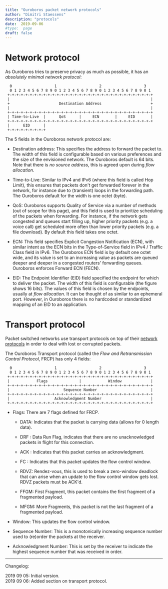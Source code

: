```yaml
---
title: "Ouroboros packet network protocols"
author: "Dimitri Staessens"
description: "protocols"
date:  2019-09-06
#type:  page
draft: false
---
```


# Network protocol

As Ouroboros tries to preserve privacy as much as possible, it has an
*absolutely minimal network protocol*:

```
  0                   1                   2                   3
  0 1 2 3 4 5 6 7 8 9 0 1 2 3 4 5 6 7 8 9 0 1 2 3 4 5 6 7 8 9 0 1
 +-+-+-+-+-+-+-+-+-+-+-+-+-+-+-+-+-+-+-+-+-+-+-+-+-+-+-+-+-+-+-+-+
 |                                                               |
 +                      Destination Address                      +
 |                                                               |
 +-+-+-+-+-+-+-+-+-+-+-+-+-+-+-+-+-+-+-+-+-+-+-+-+-+-+-+-+-+-+-+-+
 | Time-to-Live  |      QoS      |     ECN       |     EID       |
 +-+-+-+-+-+-+-+-+-+-+-+-+-+-+-+-+-+-+-+-+-+-+-+-+-+-+-+-+-+-+-+-+
 |      EID      |
 +-+-+-+-+-+-+-+-+
```

The 5 fields in the Ouroboros network protocol are:

* Destination address: This specifies the address to forward the
  packet to. The width of this field is configurable based on various
  preferences and the size of the envisioned network. The Ouroboros
  default is 64 bits. Note that there is _no source address_, this is
  agreed upon during _flow allocation_.

* Time-to-Live: Similar to IPv4 and IPv6 (where this field is called
  Hop Limit), this ensures that packets don't get forwarded forever in
  the network, for instance due to (transient) loops in the forwarding
  path. The Ouroboros default for the width is one octet (byte).

* QoS: Ouroboros supports Quality of Service via a number of methods
  (out of scope for this page), and this field is used to prioritize
  scheduling of the packets when forwarding. For instance, if the
  network gets congested and queues start filling up, higher priority
  packets (e.g. a voice call) get scheduled more often than lower
  priority packets (e.g. a file download). By default this field takes
  one octet.

* ECN: This field specifies Explicit Congestion Notification (ECN),
  with similar intent as the ECN bits in the Type-of-Service field in
  IPv4 / Traffic Class field in IPv6. The Ouroboros ECN field is by
  default one octet wide, and its value is set to an increasing value
  as packets are queued deeper and deeper in a congested routers'
  forwarding queues. Ouroboros enforces Forward ECN (FECN).

* EID: The Endpoint Identifier (EID) field specified the endpoint for
  which to deliver the packet. The width of this field is configurable
  (the figure shows 16 bits). The values of this field is chosen by
  the endpoints, usually at _flow allocation_. It can be thought of as
  similar to an ephemeral port. However, in Ouroboros there is no
  hardcoded or standardized mapping of an EID to an application.

# Transport protocol

Packet switched networks use transport protocols on top of their
[network protocols](/docs/network_protocols) in order to deal with
lost or corrupted packets.

The Ouroboros Transport protocol (called the _Flow and Retransmission
Control Protocol_, FRCP) has only 4 fields:

```
  0                   1                   2                   3
  0 1 2 3 4 5 6 7 8 9 0 1 2 3 4 5 6 7 8 9 0 1 2 3 4 5 6 7 8 9 0 1
 +-+-+-+-+-+-+-+-+-+-+-+-+-+-+-+-+-+-+-+-+-+-+-+-+-+-+-+-+-+-+-+-+
 |            Flags              |            Window             |
 +-+-+-+-+-+-+-+-+-+-+-+-+-+-+-+-+-+-+-+-+-+-+-+-+-+-+-+-+-+-+-+-+
 |                        Sequence Number                        |
 +-+-+-+-+-+-+-+-+-+-+-+-+-+-+-+-+-+-+-+-+-+-+-+-+-+-+-+-+-+-+-+-+
 |                    Acknowledgment Number                      |
 +-+-+-+-+-+-+-+-+-+-+-+-+-+-+-+-+-+-+-+-+-+-+-+-+-+-+-+-+-+-+-+-+

```

* Flags: There are 7 flags defined for FRCP.

  - DATA: Indicates that the packet is carrying data (allows for 0
          length data).

  - DRF : Data Run Flag, indicates that there are no unacknowledged
          packets in flight for this connection.

  - ACK : Indicates that this packet carries an acknowledgment.
  - FC  : Indicates that this packet updates the flow control window.
  - RDVZ: Rendez-vous, this is used to break a zero-window deadlock
          that can arise when an update to the flow control window
          gets lost. RDVZ packets must be ACK'd.
  - FFGM: First Fragment, this packet contains the first fragment of
          a fragmented payload.
  - MFGM: More Fragments, this packet is not the last fragment of a
          fragmented payload.

* Window: This updates the flow control window.

* Sequence Number: This is a monotonically increasing sequence number
                   used to (re)order the packets at the receiver.

* Acknowledgment Number: This is set by the receiver to indicate the
                         highest sequence number that was received in
                         order.

---
Changelog:

2019 09 05: Initial version.<br>
2019 09 06: Added section on transport protocol.